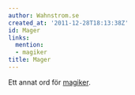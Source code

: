 ```yaml
---
author: Wahnstrom.se
created_at: '2011-12-28T18:13:38Z'
id: Mager
links:
  mention:
  - magiker
title: Mager
---
```


Ett annat ord för [magiker].

  [magiker]: magiker